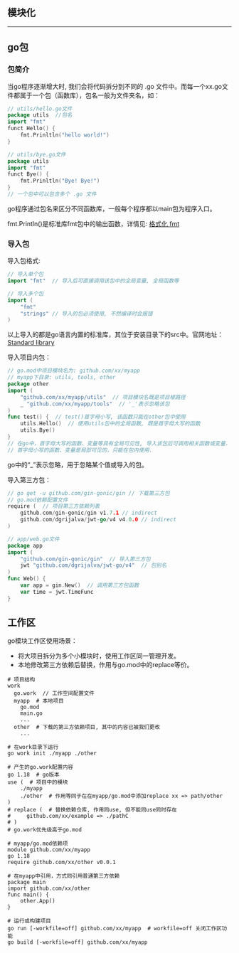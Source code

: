 ## 模块化
---

## go包

### 包简介

当go程序逐渐增大时, 我们会将代码拆分到不同的 .go 文件中。而每一个xx.go文件都属于一个包（函数库），包名一般为文件夹名，如：

```go
// utils/hello.go文件
package utils  //包名
import "fmt"
funct Hello() {
    fmt.Prinltln("hello world!")
}

// utils/bye.go文件
package utils
import "fmt"
funct Bye() {
    fmt.Prinltln("Bye! Bye!")
}
// 一个包中可以包含多个 .go 文件
```

go程序通过包名来区分不同函数库，一般每个程序都以main包为程序入口。

fmt.Println\(\)是标准库fmt包中的输出函数，详情见: [格式化 fmt](../../packages/1-wen-ben-bao/1.1-ge-shi-hua-fmt.html)

### 导入包

导入包格式:

```go
// 导入单个包
import "fmt"  // 导入后可直接调用该包中的全局变量, 全局函数等

// 导入多个包
import (
    "fmt"
    "strings" // 导入的包必须使用, 不然编译时会报错
)
```

以上导入的都是go语言内置的标准库，其位于安装目录下的src中。官网地址：[Standard library](https://pkg.go.dev/std)

导入项目内包：

```go
// go.mod中项目模块名为: github.com/xx/myapp
// myapp下目录: utils, tools, other
package other
import (
    "github.com/xx/myapp/utils"  // 项目模块名既是项目根路径
    _ "github.com/xx/myapp/tools"  // '_'表示忽略该包
)
func test() {  // test()首字母小写, 该函数只能在other包中使用
    utils.Hello()  // 使用utils包中的全局函数, 既是首字母大写的函数
    utils.Bye()
}
// 在go中，首字母大写的函数、变量等具有全局可见性, 导入该包后可调用相关函数或变量.
// 首字母小写的函数、变量是局部可见的，只能在包内使用.
```

go中的“\_”表示忽略，用于忽略某个值或导入的包。

导入第三方包：

```go
// go get -u github.com/gin-gonic/gin // 下载第三方包
// go.mod依赖配置文件
require (  // 项目第三方依赖列表
    github.com/gin-gonic/gin v1.7.1 // indirect
    github.com/dgrijalva/jwt-go/v4 v4.0.0 // indirect
)

// app/web.go文件
package app
import (
    "github.com/gin-gonic/gin"  // 导入第三方包
    jwt "github.com/dgrijalva/jwt-go/v4"  // 包别名
)
func Web() {
    var app = gin.New()  // 调用第三方包函数
    var time = jwt.TimeFunc
}
```

## 工作区

go模块工作区使用场景：

* 将大项目拆分为多个小模块时，使用工作区同一管理开发。
* 本地修改第三方依赖后替换，作用与go.mod中的replace等价。

```shell
# 项目结构
work
  go.work  // 工作空间配置文件
  myapp  # 本地项目
    go.mod
    main.go
    ...
  other  # 下载的第三方依赖项目, 其中的内容已被我们更改
    ...

# 在work目录下运行
go work init ./myapp ./other

# 产生的go.work配置内容
go 1.18  # go版本
use (  # 项目中的模块
    ./myapp
    ./other  # 作用等同于在在myapp/go.mod中添加replace xx => path/other
)
# replace (  # 替换依赖仓库, 作用同use, 但不能同use同时存在
#     github.com/xx/example => ./pathC
# )
# go.work优先级高于go.mod

# myapp/go.mod依赖项
module github.com/xx/myapp
go 1.18
require github.com/xx/other v0.0.1

# 在myapp中引用，方式同引用普通第三方依赖
package main
import github.com/xx/other
func main() {
    other.App()
}

# 运行或构建项目
go run [-workfile=off] github.com/xx/myapp  # workfile=off 关闭工作区功能
go build [-workfile=off] github.com/xx/myapp
```
